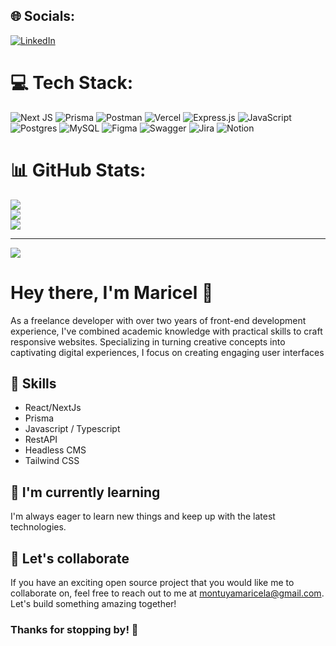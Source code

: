 
## 🌐 Socials:
[![LinkedIn](https://img.shields.io/badge/LinkedIn-%230077B5.svg?logo=linkedin&logoColor=white)](https://linkedin.com/in/maricel-montuya-21448a235/) 

# 💻 Tech Stack:
![Next JS](https://img.shields.io/badge/Next-black?style=for-the-badge&logo=next.js&logoColor=white) ![Prisma](https://img.shields.io/badge/Prisma-3982CE?style=for-the-badge&logo=Prisma&logoColor=white) ![Postman](https://img.shields.io/badge/Postman-FF6C37?style=for-the-badge&logo=postman&logoColor=white) ![Vercel](https://img.shields.io/badge/vercel-%23000000.svg?style=for-the-badge&logo=vercel&logoColor=white) ![Express.js](https://img.shields.io/badge/express.js-%23404d59.svg?style=for-the-badge&logo=express&logoColor=%2361DAFB) ![JavaScript](https://img.shields.io/badge/javascript-%23323330.svg?style=for-the-badge&logo=javascript&logoColor=%23F7DF1E) ![Postgres](https://img.shields.io/badge/postgres-%23316192.svg?style=for-the-badge&logo=postgresql&logoColor=white) ![MySQL](https://img.shields.io/badge/mysql-4479A1.svg?style=for-the-badge&logo=mysql&logoColor=white) ![Figma](https://img.shields.io/badge/figma-%23F24E1E.svg?style=for-the-badge&logo=figma&logoColor=white) ![Swagger](https://img.shields.io/badge/-Swagger-%23Clojure?style=for-the-badge&logo=swagger&logoColor=white) ![Jira](https://img.shields.io/badge/jira-%230A0FFF.svg?style=for-the-badge&logo=jira&logoColor=white) ![Notion](https://img.shields.io/badge/Notion-%23000000.svg?style=for-the-badge&logo=notion&logoColor=white)
# 📊 GitHub Stats:
![](https://github-readme-stats.vercel.app/api?username=montuyamaricela&theme=rose_pine&hide_border=false&include_all_commits=false&count_private=false)<br/>
![](https://nirzak-streak-stats.vercel.app/?user=montuyamaricela&theme=rose_pine&hide_border=false)<br/>
![](https://github-readme-stats.vercel.app/api/top-langs/?username=montuyamaricela&theme=rose_pine&hide_border=false&include_all_commits=false&count_private=false&layout=compact)

---
[![](https://visitcount.itsvg.in/api?id=montuyamaricela&icon=0&color=0)](https://visitcount.itsvg.in)

<!-- Proudly created with GPRM ( https://gprm.itsvg.in ) -->


# Hey there, I'm Maricel 👋

As a freelance developer with over two years of front-end development experience, I've combined academic knowledge with practical skills to craft responsive websites. 
Specializing in turning creative concepts into captivating digital experiences, I focus on creating engaging user interfaces

## 🚀 Skills

- React/NextJs
- Prisma
- Javascript / Typescript
- RestAPI
- Headless CMS
- Tailwind CSS

## 🌱 I'm currently learning

I'm always eager to learn new things and keep up with the latest technologies.

## 🤝 Let's collaborate

If you have an exciting open source project that you would like me to collaborate on, feel free to reach out to me at montuyamaricela@gmail.com. Let's build something amazing together!

### Thanks for stopping by! 👋
